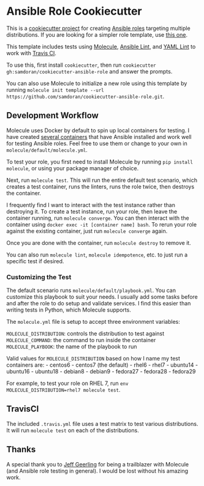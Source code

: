# Ansible Role Cookiecutter #

This is a [cookiecutter project] for creating [Ansible roles] targeting multiple distributions. If you are looking for a simpler role template, use [this one][ThisOne].

This template includes tests using [Molecule], [Ansible Lint], and [YAML Lint] to work with [Travis CI].

To use this, first install `cookiecutter`, then run `cookiecutter gh:samdoran/cookiecutter-ansible-role` and answer the prompts.

You can also use Molecule to initialize a new role using this template by running `molecule init template --url https://github.com/samdoran/cookiecutter-ansible-role.git`.

## Development Workflow ##

Molecule uses Docker by default to spin up local containers for testing. I have created [several containers] that have Ansible installed and work well for testing Ansible roles. Feel free to use them or change to your own in `molecule/default/molecule.yml`.

To test your role, you first need to install Molecule by running `pip install molecule`, or using your package manager of choice.

Next, run `molecule test`. This will run the entire default test scenario, which creates a test container, runs the linters, runs the role twice, then destroys the container.

I frequently find I want to interact with the test instance rather than destroying it. To create a test instance, run your role, then leave the container running, run `molecule converge`. You can then interact with the container using `docker exec -it [container name] bash`. To rerun your role against the existing container, just run `molecule converge` again.

Once you are done with the container, run `molecule destroy` to remove it.

You can also run `molecule lint`, `molecule idempotence`, etc. to just run a specific test if desired.

### Customizing the Test ###

The default scenario runs `molecule/default/playbook.yml`. You can customize this playbook to suit your needs. I usually add some tasks before and after the role to do setup and validate services. I find this easier than writing tests in Python, which Molecule supports.

The `molecule.yml` file is setup to accept three environment variables:

`MOLECULE_DISTRIBUTION`: controls the distribution to test against
`MOLECULE_COMMAND`: the command to run inside the container
`MOLECULE_PLAYBOOK`: the name of the playbook to run

Valid values for `MOLECULE_DISTRIBUTION` based on how I name my test containers are:
    - centos6
    - centos7 (the default)
    - rhel6
    - rhel7
    - ubuntu14
    - ubuntu16
    - ubuntu18
    - debian8
    - debian9
    - fedora27
    - fedora28
    - fedora29

For example, to test your role on RHEL 7, run `env MOLECULE_DISTRIBUTION=rhel7 molecule test`.

## TravisCI ##

The included `.travis.yml` file uses a test matrix to test various distributions. It will run `molecule test` on each of the distributions.


## Thanks ##

A special thank you to [Jeff Geerling] for being a trailblazer with Molecule (and Ansible role testing in general). I would be lost without his amazing work.

[cookiecutter project]: https://github.com/audreyr/cookiecutter
[Ansible roles]:https://docs.ansible.com/ansible/latest/user_guide/playbooks_reuse_roles.html
[molecule]: https://molecule.readthedocs.io
[Ansible Lint]: https://docs.ansible.com/ansible-lint/
[YAML Lint]:https://yamllint.readthedocs.io/en/stable/
[Travis CI]: https://travis-ci.org
[several containers]: https://hub.docker.com/u/samdoran/
[Jeff Geerling]: https://www.jeffgeerling.com/blog/2018/testing-your-ansible-roles-molecule
[ThisOne]: https://github.com/samdoran/cookiecutter-ansible-role
